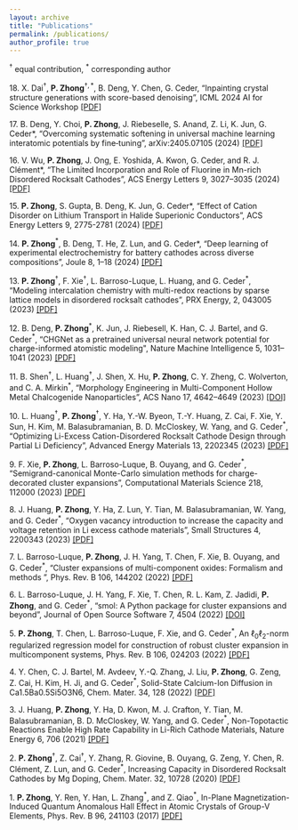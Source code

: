 ```yaml
---
layout: archive
title: "Publications"
permalink: /publications/
author_profile: true
---
```

$^{\dagger}$ equal contribution, $^{\ast}$ corresponding author


18\. X. Dai$^{\dagger}$, **P. Zhong**$^{\dagger,\ast}$, B. Deng, Y. Chen, G. Ceder, “Inpainting crystal structure generations with score-based denoising”, ICML 2024 AI for Science Workshop [[PDF]](https://openreview.net/pdf?id=T1mIt5exUF)

17\. B. Deng, Y. Choi, **P. Zhong**, J. Riebeselle, S. Anand, Z. Li, K. Jun, G. Ceder*, “Overcoming systematic softening in
universal machine learning interatomic potentials by fine‑tuning”, arXiv:2405.07105 (2024) [[PDF]](https://arxiv.org/abs/2405.07105)

16\. V. Wu, **P. Zhong**, J. Ong, E. Yoshida, A. Kwon, G. Ceder, and R. J. Clément*, “The Limited Incorporation and Role of Fluorine in Mn-rich Disordered Rocksalt Cathodes”, ACS Energy Letters 9, 3027–3035 (2024) [[PDF]](https://pubs.acs.org/doi/epdf/10.1021/acsenergylett.4c01075)


15\. **P. Zhong**, S. Gupta, B. Deng, K. Jun, G. Ceder*, “Effect of Cation Disorder on Lithium Transport in Halide Superionic Conductors”, ACS Energy Letters 9, 2775-2781 (2024) [[PDF]](https://ceder.berkeley.edu/publications/2024_Peichen_CationDisorder.pdf)

14\. **P. Zhong**$^{\ast}$, B. Deng, T. He, Z. Lun, and G. Ceder*, “Deep learning of experimental electrochemistry for battery cathodes across diverse compositions”, Joule 8, 1–18 (2024) [[PDF]](https://zhongpc.github.io/files/PIIS2542435124001454.pdf)

13\. **P. Zhong**$^{\dagger}$, F. Xie$^{\dagger}$, L. Barroso-Luque, L. Huang, and G. Ceder$^{\ast}$, “Modeling intercalation chemistry with multi-redox reactions by sparse lattice models in disordered rocksalt cathodes”, PRX Energy, 2, 043005 (2023) [[PDF]](https://journals.aps.org/prxenergy/pdf/10.1103/PRXEnergy.2.043005) 

12\. B. Deng, **P. Zhong**$^{\ast}$, K. Jun, J. Riebesell, K. Han, C. J. Bartel, and G. Ceder$^{\ast}$, “CHGNet as a pretrained universal neural
network potential for charge-informed atomistic modeling", Nature Machine Intelligence 5, 1031–1041 (2023) [[PDF]](https://ceder.berkeley.edu/publications/2023_Bowen_CHGNet.pdf)

11\. B. Shen$^{\dagger}$, L. Huang$^{\dagger}$, J. Shen, X. Hu, **P. Zhong**, C. Y. Zheng, C. Wolverton, and C. A. Mirkin$^{\ast}$,
“Morphology Engineering in Multi-Component Hollow Metal Chalcogenide Nanoparticles”, ACS Nano 17, 4642–4649 (2023) [[DOI]](https://pubs.acs.org/doi/10.1021/acsnano.2c10667)

10\. L. Huang$^{\dagger}$, **P. Zhong**$^{\dagger}$, Y. Ha, Y.-W. Byeon, T.-Y. Huang, Z. Cai, F. Xie, Y. Sun, H. Kim, M. Balasubramanian, B. D. McCloskey, W. Yang, and G. Ceder$^{\ast}$, “Optimizing Li-Excess Cation-Disordered Rocksalt Cathode Design through Partial Li Deficiency”, Advanced Energy Materials 13,
2202345 (2023) [[PDF]](https://ceder.berkeley.edu/publications/2022_Huang_Li%E2%80%90Excess_Li-Deficiency.pdf)

9\. F. Xie, **P. Zhong**, L. Barroso-Luque, B. Ouyang, and G. Ceder$^{\ast}$, “Semigrand-canonical
Monte-Carlo simulation methods for charge-decorated cluster expansions”, Computational Materials Science
218, 112000 (2023) [[PDF]](https://ceder.berkeley.edu/publications/2022_xie_charge-balanced_sgc.pdf)

8\. J. Huang, **P. Zhong**, Y. Ha, Z. Lun, Y. Tian, M. Balasubramanian, W. Yang, and G. Ceder$^{\ast}$, “Oxygen vacancy introduction to increase the capacity and voltage retention in Li excess cathode materials”, Small Structures 4, 2200343 (2023) [[PDF]](https://onlinelibrary.wiley.com/doi/epdf/10.1002/sstr.202200343)


7\. L. Barroso-Luque, **P. Zhong**, J. H. Yang, T. Chen, F. Xie, B. Ouyang, and G. Ceder$^{\ast}$, “Cluster expansions of multi-component oxides: Formalism and methods ”, Phys. Rev. B 106, 144202 (2022) [[PDF]](https://journals.aps.org/prb/pdf/10.1103/PhysRevB.106.144202)


6\. L. Barroso-Luque, J. H. Yang, F. Xie, T. Chen, R. L. Kam, Z. Jadidi, **P. Zhong**, and G. Ceder$^{\ast}$, “smol: A Python package for cluster expansions and beyond”, Journal of Open Source Software 7, 4504
(2022) [[DOI]](https://joss.theoj.org/papers/e96a568ca53ee9d14548d7b8bed69b25)


5\. **P. Zhong**, T. Chen, L. Barroso-Luque, F. Xie, and G. Ceder$^{\ast}$, An $\ell_0\ell_2$-norm regularized regression model for construction of robust cluster expansion in multicomponent systems, Phys. Rev. B 106, 024203 (2022) [[PDF]](https://ceder.berkeley.edu/publications/2022_zhong_l0l2_fitting.pdf)

4\. Y. Chen, C. J. Bartel, M. Avdeev, Y.-Q. Zhang, J. Liu, **P. Zhong**, G. Zeng, Z. Cai, H. Kim, H. Ji, and G. Ceder$^{\ast}$, Solid-State Calcium-Ion Diffusion in Ca1.5Ba0.5Si5O3N6, Chem. Mater. 34, 128 (2022) [[PDF]](https://ceder.berkeley.edu/publications/2021_yuchen_ca_ss_conductor.pdf)

3\. J. Huang, **P. Zhong**, Y. Ha, D. Kwon, M. J. Crafton, Y. Tian, M. Balasubramanian, B. D. McCloskey, W. Yang, and G. Ceder$^{\ast}$, Non-Topotactic Reactions Enable High Rate Capability in Li-Rich Cathode Materials, Nature Energy 6, 706 (2021) [[PDF]](https://ceder.berkeley.edu/publications/2021_jianping_nature_energy_Cr_DRX.pdf)

2\. **P. Zhong**$^{\dagger}$, Z. Cai$^{\dagger}$, Y. Zhang, R. Giovine, B. Ouyang, G. Zeng, Y. Chen, R. Clément, Z. Lun, and G. Ceder$^{\ast}$, Increasing Capacity in Disordered Rocksalt Cathodes by Mg Doping, Chem. Mater. 32, 10728 (2020) [[PDF]](https://ceder.berkeley.edu/publications/2020-zhong-mg-doping-drx.pdf)

1\. **P. Zhong**, Y. Ren, Y. Han, L. Zhang$^{\ast}$, and Z. Qiao$^{\ast}$, In-Plane Magnetization-Induced Quantum Anomalous Hall Effect in Atomic Crystals of Group-V Elements, Phys. Rev. B 96, 241103 (2017) [[PDF]](http://staff.ustc.edu.cn/~qiao/source/PhysRevB.96.241103.pdf)
